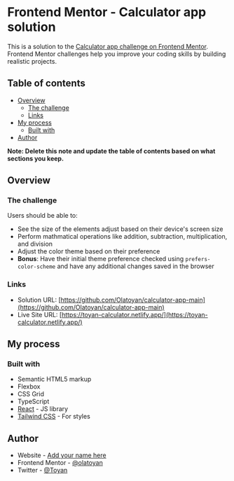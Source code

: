 # Frontend Mentor - Calculator app solution

This is a solution to the [Calculator app challenge on Frontend Mentor](https://www.frontendmentor.io/challenges/calculator-app-9lteq5N29). Frontend Mentor challenges help you improve your coding skills by building realistic projects.

## Table of contents

- [Overview](#overview)
  - [The challenge](#the-challenge)
  - [Links](#links)
- [My process](#my-process)
  - [Built with](#built-with)
- [Author](#author)

**Note: Delete this note and update the table of contents based on what sections you keep.**

## Overview

### The challenge

Users should be able to:

- See the size of the elements adjust based on their device's screen size
- Perform mathmatical operations like addition, subtraction, multiplication, and division
- Adjust the color theme based on their preference
- **Bonus**: Have their initial theme preference checked using `prefers-color-scheme` and have any additional changes saved in the browser

### Links

- Solution URL: [https://github.com/Olatoyan/calculator-app-main](https://github.com/Olatoyan/calculator-app-main)
- Live Site URL: [https://toyan-calculator.netlify.app/](https://toyan-calculator.netlify.app/)

## My process

### Built with

- Semantic HTML5 markup
- Flexbox
- CSS Grid
- TypeScript
- [React](https://reactjs.org/) - JS library
- [Tailwind CSS](https://tailwindcss.com/) - For styles

## Author

- Website - [Add your name here](https://www.your-site.com)
- Frontend Mentor - [@olatoyan](https://www.frontendmentor.io/profile/olatoyan)
- Twitter - [@Toyan](https://www.twitter.com/_annonnymouss_)
